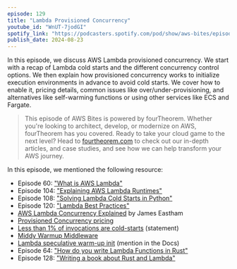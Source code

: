 ```yaml
---
episode: 129
title: "Lambda Provisioned Concurrency"
youtube_id: "WnUT-7jodGI"
spotify_link: "https://podcasters.spotify.com/pod/show/aws-bites/episodes/129--Lambda-Provisioned-Concurrency-e2nfspp"
publish_date: 2024-08-23
---
```


In this episode, we discuss AWS Lambda provisioned concurrency. We start with a
recap of Lambda cold starts and the different concurrency control options. We
then explain how provisioned concurrency works to initialize execution
environments in advance to avoid cold starts. We cover how to enable it, pricing
details, common issues like over/under-provisioning, and alternatives like
self-warming functions or using other services like ECS and Fargate.

> This episode of AWS Bites is powered by fourTheorem. Whether you're looking to
> architect, develop, or modernize on AWS, fourTheorem has you covered. Ready to
> take your cloud game to the next level? Head to
> ⁠⁠⁠[fourtheorem.com](https://fourtheorem.com)⁠ to check out our in-depth articles,
> and case studies, and see how we can help transform your AWS journey.

In this episode, we mentioned the following resource:

- Episode 60: ["What is AWS Lambda"](/60-what-is-aws-lambda/)
- Episode 104:
  ["Explaining AWS Lambda Runtimes"](/104-explaining-lambda-runtimes/)
- Episode 108:
  ["Solving Lambda Cold Starts in Python"](/108-how-to-solve-lambda-python-cold-starts/)
- Episode 120: ["Lambda Best Practices"](/120-lambda-best-practices/)
- [AWS Lambda Concurrency Explained](https://www.youtube.com/watch?v=KHACnNKTefI)
  by James Eastham
- [Provisioned Concurrency pricing](https://aws.amazon.com/lambda/pricing/#Provisioned_Concurrency_Pricing)
- [Less than 1% of invocations are cold-starts](https://docs.aws.amazon.com/lambda/latest/operatorguide/execution-environments.html)
  (statement)
- [Middy Warmup Middleware](https://middy.js.org/docs/middlewares/warmup/)
- [Lambda speculative warm-up init](https://docs.aws.amazon.com/lambda/latest/dg/lambda-runtime-environment.html#:~:text=For%20functions%20using,on%20this%20behavior)
  (mention in the Docs)
- Episode 64:
  ["How do you write Lambda Functions in Rust"](/64-how-do-you-write-lambda-functions-in-rust)
- Episode 128:
  ["Writing a book about Rust and Lambda"](/128-writing-a-book-about-rust-and-lambda)
